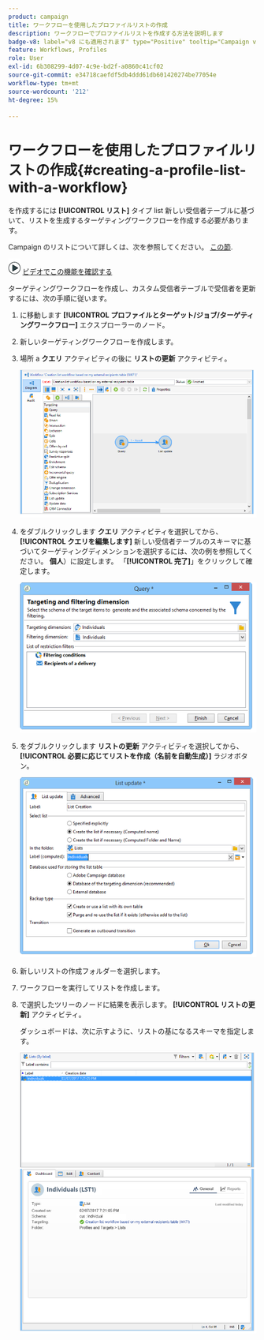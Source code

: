 ```yaml
---
product: campaign
title: ワークフローを使用したプロファイルリストの作成
description: ワークフローでプロファイルリストを作成する方法を説明します
badge-v8: label="v8 にも適用されます" type="Positive" tooltip="Campaign v8 にも適用されます"
feature: Workflows, Profiles
role: User
exl-id: 6b308299-4d07-4c9e-bd2f-a0860c41cf02
source-git-commit: e34718caefdf5db4ddd61db601420274be77054e
workflow-type: tm+mt
source-wordcount: '212'
ht-degree: 15%

---
```


# ワークフローを使用したプロファイルリストの作成{#creating-a-profile-list-with-a-workflow}


を作成するには **[!UICONTROL リスト]** タイプ list 新しい受信者テーブルに基づいて、リストを生成するターゲティングワークフローを作成する必要があります。

Campaign のリストについて詳しくは、次を参照してください。 [この節](../../platform/using/creating-and-managing-lists.md#about-lists-in-adobe-campaign).

![](assets/do-not-localize/how-to-video.png) [ビデオでこの機能を確認する](../../platform/using/creating-and-managing-lists.md#create-list-in-a-wf-video)

ターゲティングワークフローを作成し、カスタム受信者テーブルで受信者を更新するには、次の手順に従います。

1. に移動します **[!UICONTROL プロファイルとターゲット/ジョブ/ターゲティングワークフロー]** エクスプローラーのノード。
1. 新しいターゲティングワークフローを作成します。
1. 場所 a **クエリ** アクティビティの後に **リストの更新** アクティビティ。

   ![](assets/mapping_create_list_workflow01.png)

1. をダブルクリックします **クエリ** アクティビティを選択してから、 **[!UICONTROL クエリを編集します]** 新しい受信者テーブルのスキーマに基づいてターゲティングディメンションを選択するには、次の例を参照してください。 **個人**）に設定します。 「**[!UICONTROL 完了]**」をクリックして確定します。

   ![](assets/mapping_create_list_workflow03.png)

1. をダブルクリックします **リストの更新** アクティビティを選択してから、 **[!UICONTROL 必要に応じてリストを作成（名前を自動生成）]** ラジオボタン。

   ![](assets/mapping_create_list_workflow02.png)

1. 新しいリストの作成フォルダーを選択します。
1. ワークフローを実行してリストを作成します。
1. で選択したツリーのノードに結果を表示します。 **[!UICONTROL リストの更新]** アクティビティ。

   ダッシュボードは、次に示すように、リストの基になるスキーマを指定します。

   ![](assets/mapping_list_view.png)
